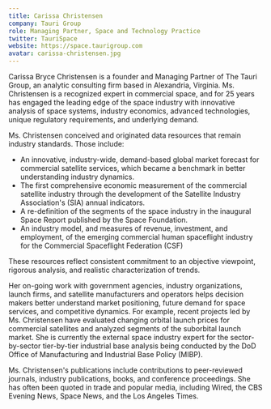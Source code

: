 ```yaml
---
title: Carissa Christensen
company: Tauri Group
role: Managing Partner, Space and Technology Practice
twitter: TauriSpace
website: https://space.taurigroup.com
avatar: carissa-christensen.jpg
---
```

Carissa Bryce Christensen is a founder and Managing Partner of The Tauri Group, an analytic consulting firm based in Alexandria, Virginia. Ms. Christensen is a recognized expert in commercial space, and for 25 years has engaged the leading edge of the space industry with innovative analysis of space systems, industry economics, advanced technologies, unique regulatory requirements, and underlying demand.

Ms. Christensen conceived and originated data resources that remain industry standards. Those include:

* An innovative, industry-wide, demand-based global market forecast for commercial satellite services, which became a benchmark in better understanding industry dynamics.
* The first comprehensive economic measurement of the commercial satellite industry through the development of the Satellite Industry Association's (SIA) annual indicators.
* A re-definition of the segments of the space industry in the inaugural Space Report published by the Space Foundation.
* An industry model, and measures of revenue, investment, and employment, of the emerging commercial human spaceflight industry for the Commercial Spaceflight Federation (CSF)

These resources reflect consistent commitment to an objective viewpoint, rigorous analysis, and realistic characterization of trends.

Her on-going work with government agencies, industry organizations, launch firms, and satellite manufacturers and operators helps decision makers better understand market positioning, future demand for space services, and competitive dynamics. For example, recent projects led by Ms. Christensen have evaluated changing orbital launch prices for commercial satellites and analyzed segments of the suborbital launch market. She is currently the external space industry expert for the sector-by-sector tier-by-tier industrial base analysis being conducted by the DoD Office of Manufacturing and Industrial Base Policy (MIBP).

Ms. Christensen's publications include contributions to peer-reviewed journals, industry publications, books, and conference proceedings. She has often been quoted in trade and popular media, including Wired, the CBS Evening News, Space News, and the Los Angeles Times.
